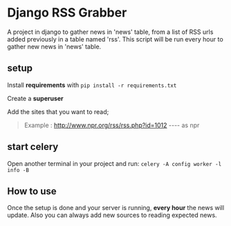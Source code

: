 # Django RSS Grabber

A project in django to gather news in 'news' table, from a list of RSS urls added previously in a table named 'rss'. This script will be run every hour to gather new news in 'news' table.

## setup

Install **requirements** with 
```pip install -r requirements.txt```

Create a **superuser**

Add the sites that you want to read;
>Example : http://www.npr.org/rss/rss.php?id=1012  ---- as npr

## start celery

Open another terminal in your project and run:
```celery -A config worker -l info -B```

## How to use
Once the setup is done and your server is running, **every hour** the news will update.
Also you can always add new sources to reading expected news.
